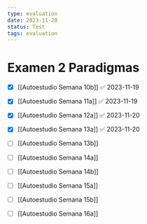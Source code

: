 ```yaml
---
type: evaluation
date: 2023-11-20
status: Test
tags: evaluation
---
```

# Examen 2 Paradigmas
- [x] [[Autoestudio Semana 10b]] ✅ 2023-11-19
- [x] [[Autoestudio Semana 11a]] ✅ 2023-11-19
- [x] [[Autoestudio Semana 12a]] ✅ 2023-11-20
- [x] [[Autoestudio Semana 13a]] ✅ 2023-11-20
- [ ] [[Autoestudio Semana 13b]]
- [ ] [[Autoestudio Semana 14a]]
- [ ] [[Autoestudio Semana 14b]]
- [ ] [[Autoestudio Semana 15a]]
- [ ] [[Autoestudio Semana 15b]]
- [ ] [[Autoestudio Semana 16a]]

